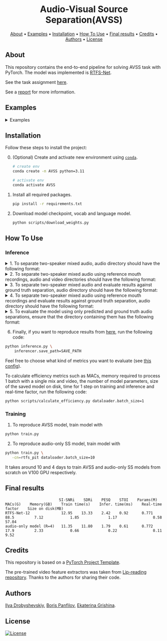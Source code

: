 <h1 align="center">Audio-Visual Source Separation(AVSS)</h1>

<p align="center">
  <a href="#about">About</a> •
    <a href="#example">Examples</a> •
  <a href="#installation">Installation</a> •
  <a href="#how-to-use">How To Use</a> •
   <a href="#final-results">Final results</a> •
  <a href="#credits">Credits</a> •
   <a href="#authors">Authors</a> •
  <a href="#license">License</a>
</p>

## About

This repository contains the end-to-end pipeline for solving AVSS task with PyTorch. The model was implemented
is [RTFS-Net](https://arxiv.org/abs/2309.17189).

See the task assignment [here](https://github.com/markovka17/dla/tree/2024/project_avss).

See a [report](https://github.com/free001style/AVSS/blob/main/report.pdf) for more information.

## Examples

<details>

<summary>Examples</summary>

Mixed audio |
:-: |
 <video src='https://github.com/user-attachments/assets/1eef968b-f39d-4b5e-9560-bc453068b891' width=180/> |

- AVSS model:

    speaker 1 | speaker 2
    :-: | :-:
    <video src='https://github.com/user-attachments/assets/e78f197e-958f-497b-80a0-a6be51363074' width=180/> | <video src='https://github.com/user-attachments/assets/341adeee-ecb6-4600-b66e-a5c531ebebd7' width=180/>

- Audio-only model:

    speaker 1 | speaker 2
    :-: | :-:
    <video src='https://github.com/user-attachments/assets/afdc7d50-1408-4779-b3e2-a3cc5de54c25' width=180/> | <video src='https://github.com/user-attachments/assets/4d35f835-24a7-4919-a4eb-41b082ac2dea' width=180/>

</details>

## Installation

Follow these steps to install the project:

0. (Optional) Create and activate new environment
   using [`conda`](https://conda.io/projects/conda/en/latest/user-guide/getting-started.html).

   ```bash
   # create env
   conda create -n AVSS python=3.11

   # activate env
   conda activate AVSS
   ```

1. Install all required packages.

   ```bash
   pip install -r requirements.txt
   ```
2. Download model checkpoint, vocab and language model.

   ```bash
   python scripts/download_weights.py
   ```

## How To Use

### Inference

<details>
<summary> 1. To separate two-speaker mixed audio, audio directory should have the following format:</summary>

```
NameOfTheDirectoryWithTestDataset
├── audio
    ├── mix
        ├── FirstSpeakerID1_SecondSpeakerID1.wav # also may be flac or mp3
        ├── FirstSpeakerID2_SecondSpeakerID2.wav
        .
        .
        .
        └── FirstSpeakerIDn_SecondSpeakerIDn.wav
```

Run the following command:

```bash
python inference.py \
    datasets=inference_custom \
    datasets.test.data_dir=TEST_DATASET_PATH \
    inferencer.save_path=SAVE_PATH \
    model=no_video_rtfs \
    inferencer.from_pretrained='data/other/no_video_model.pth'
```

where `SAVE_PATH` is a path to save separation predictions and `TEST_DATASET_PATH` is directory with test data.

</details>

<details>
<summary>2. To separate two-speaker mixed audio using reference mouth recordings, audio and video directories should have the
   following format:</summary>

```
NameOfTheDirectoryWithTestDataset
├── audio
│   ├── mix
│   │   ├── FirstSpeakerID1_SecondSpeakerID1.wav # also may be flac or mp3
│   │   ├── FirstSpeakerID2_SecondSpeakerID2.wav
│   │   .
│   │   .
│   │   .
│   │   └── FirstSpeakerIDn_SecondSpeakerIDn.wav
└── mouths # contains video information for all speakers
    ├── FirstOrSecondSpeakerID1.npz # npz mouth-crop
    ├── FirstOrSecondSpeakerID2.npz
    .
    .
    .
    └── FirstOrSecondSpeakerIDn.npz
```

Run the following command:

```bash
python inference.py \
    datasets=inference_custom \
    datasets.test.data_dir=TEST_DATASET_PATH
    inferencer.save_path=SAVE_PATH
```

where `SAVE_PATH` is a path to save separation predictions and `TEST_DATASET_PATH` is directory with test data.

</details>

<details>
<summary> 3. To separate two-speaker mixed audio and evaluate results against ground truth separation, audio directory should
   have the following format:</summary>

```
NameOfTheDirectoryWithTestDataset
├── audio
    ├── mix
    │   ├── FirstSpeakerID1_SecondSpeakerID1.wav # also may be flac or mp3
    │   ├── FirstSpeakerID2_SecondSpeakerID2.wav
    │   .
    │   .
    │   .
    │   └── FirstSpeakerIDn_SecondSpeakerIDn.wav
    ├── s1 # ground truth for the speaker s1, may not be given
    │   ├── FirstSpeakerID1_SecondSpeakerID1.wav # also may be flac or mp3
    │   ├── FirstSpeakerID2_SecondSpeakerID2.wav
    │   .
    │   .
    │   .
    │   └── FirstSpeakerIDn_SecondSpeakerIDn.wav
    └── s2 # ground truth for the speaker s2, may not be given
        ├── FirstSpeakerID1_SecondSpeakerID1.wav # also may be flac or mp3
        ├── FirstSpeakerID2_SecondSpeakerID2.wav
        .
        .
        .
        └── FirstSpeakerIDn_SecondSpeakerIDn.wav
```

Run the following command:

```bash
python inference.py \
    datasets=inference_custom \
    datasets.test.data_dir=TEST_DATASET_PATH \
    inferencer.save_path=SAVE_PATH \
    model=no_video_rtfs \
    inferencer.from_pretrained='data/other/no_video_model.pth' \
    metrics.inference.0.use_pit=True \
    metrics.inference.1.use_pit=True \
    metrics.inference.2.use_pit=True \
    metrics.inference.3.use_pit=True
```

where `SAVE_PATH` is a path to save separation predictions and `TEST_DATASET_PATH` is directory with test data.
</details>

<details>
<summary>4. To separate two-speaker mixed audio using reference mouth recordings and evaluate results against ground truth
   separation, audio directory should have the following format:</summary>

```
NameOfTheDirectoryWithTestDataset
├── audio
│   ├── mix
│   │   ├── FirstSpeakerID1_SecondSpeakerID1.wav # also may be flac or mp3
│   │   ├── FirstSpeakerID2_SecondSpeakerID2.wav
│   │   .
│   │   .
│   │   .
│   │   └── FirstSpeakerIDn_SecondSpeakerIDn.wav
│   ├── s1 # ground truth for the speaker s1, may not be given
│   │   ├── FirstSpeakerID1_SecondSpeakerID1.wav # also may be flac or mp3
│   │   ├── FirstSpeakerID2_SecondSpeakerID2.wav
│   │   .
│   │   .
│   │   .
│   │   └── FirstSpeakerIDn_SecondSpeakerIDn.wav
│   └── s2 # ground truth for the speaker s2, may not be given
│       ├── FirstSpeakerID1_SecondSpeakerID1.wav # also may be flac or mp3
│       ├── FirstSpeakerID2_SecondSpeakerID2.wav
│       .
│       .
│       .
│       └── FirstSpeakerIDn_SecondSpeakerIDn.wav
└── mouths # contains video information for all speakers
    ├── FirstOrSecondSpeakerID1.npz # npz mouth-crop
    ├── FirstOrSecondSpeakerID2.npz
    .
    .
    .
    └── FirstOrSecondSpeakerIDn.npz
```

Run the following command:

```bash
python inference.py \
    datasets=inference_custom \
    datasets.test.data_dir=TEST_DATASET_PATH
    inferencer.save_path=SAVE_PATH
```

where `SAVE_PATH` is a path to save separation predictions and `TEST_DATASET_PATH` is directory with test data.
</details>

<details>
<summary>5. To evaluate the model using only predicted and ground truth audio separations, ensure that the directory containing
   them has the following format:</summary>

```
PredictDir
├── mix
│   ├── FirstSpeakerID1_SecondSpeakerID1.wav # also may be flac or mp3
│   ├── FirstSpeakerID2_SecondSpeakerID2.wav
│   .
│   .
│   .
│   └── FirstSpeakerIDn_SecondSpeakerIDn.wav
├── s1 # prediction for the speaker s1, may not be given
│   ├── FirstSpeakerID1_SecondSpeakerID1.wav # also may be flac or mp3
│   ├── FirstSpeakerID2_SecondSpeakerID2.wav
│   .
│   .
│   .
│   └── FirstSpeakerIDn_SecondSpeakerIDn.wav
└── s2 # prediction for the speaker s2
    ├── FirstSpeakerID1_SecondSpeakerID1.wav # also may be flac or mp3
    ├── FirstSpeakerID2_SecondSpeakerID2.wav
    .
    .
    .
    └── FirstSpeakerIDn_SecondSpeakerIDn.wav

GroundTruthDir
├── mix
│   ├── FirstSpeakerID1_SecondSpeakerID1.wav # also may be flac or mp3
│   ├── FirstSpeakerID2_SecondSpeakerID2.wav
│   .
│   .
│   .
│   └── FirstSpeakerIDn_SecondSpeakerIDn.wav
├── s1 # ground truth for the speaker s1, may not be given
│   ├── FirstSpeakerID1_SecondSpeakerID1.wav # also may be flac or mp3
│   ├── FirstSpeakerID2_SecondSpeakerID2.wav
│   .
│   .
│   .
│   └── FirstSpeakerIDn_SecondSpeakerIDn.wav
└── s2 # ground truth for the speaker s2, may not be given
    ├── FirstSpeakerID1_SecondSpeakerID1.wav # also may be flac or mp3
    ├── FirstSpeakerID2_SecondSpeakerID2.wav
    .
    .
    .
    └── FirstSpeakerIDn_SecondSpeakerIDn.wav
```

Run the following command:

```bash
python scripts/calculate_metrics.py \
    predict_dir=PREDICT_DIR_PATH \
    gt_dir=GROUND_TRUTH_DIR_PATH
```

</details>

6. Finally, if you want to reproduce results from [here](#final-results), run the following code:

```bash
python inference.py \
    inferencer.save_path=SAVE_PATH
```

Feel free to choose what kind of metrics you want to evaluate (see [this config](src/configs/metrics/inference.yaml)).

To calculate efficiency metrics such as MACs, memory required to process 1 batch with a single mix and video, the number
of model parameters, size of the saved model on disk, time for 1 step on training and inference and real-time factor,
run the following code:

```bash
python scripts/calculate_efficiency.py dataloader.batch_size=1
```

### Training

1. To reproduce AVSS model, train model with

```bash
python train.py
```

2. To reproduce audio-only SS model, train model with

```bash
python train.py \
   -cn=rtfs_pit dataloader.batch_size=10
```

It takes around 10 and 4 days to train AVSS and audio-only SS models from scratch on V100 GPU respectively.

## Final results

```angular2html
                        SI-SNRi    SDRi    PESQ    STOI    Params(M)    MACs(G)    Memory(GB)    Train time(s)    Infer. time(ms)    Real-time factor    Size on disk(MB)
RTFS-Net-12              12.95    13.33    2.42    0.92      0.771       88.5         7.12            1.85             1.17                0.58               57.04
audio-only model (R=4)   11.35    11.80    1.79    0.61      0.772       17.9         2.33            0.66             0.22                0.11                9.52
```

## Credits

This repository is based on a [PyTorch Project Template](https://github.com/Blinorot/pytorch_project_template).

The pre-trained video feature extractors was taken
from [Lip-reading repository](https://github.com/mpc001/Lipreading_using_Temporal_Convolutional_Networks). Thanks to the
authors for sharing their code.

## Authors

[Ilya Drobyshevskiy](https://github.com/free001style), [Boris Panfilov](https://github.com/TmBoris), [Ekaterina Grishina](https://github.com/GrishKate).

## License

[![License](https://img.shields.io/badge/license-MIT-blue.svg)](LICENSE)
